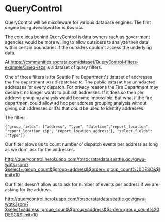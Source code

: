 QueryControl
============

QueryControl will be middleware for various database engines. The first engine being developed for is Socrata.

The core idea behind QueryControl is data owners such as government agencies would be more willing to allow outsiders to analyze their data within certain boundaries if the outsiders couldn't access the underlying data.

At https://communities.socrata.com/dataset/QueryControl-filters-example/3meq-iszs is a dataset of query filters.

One of those filters is for Seattle Fire Department's dataset of addresses the fire department was dispatched to. The public dataset has unredacted addresses for every dispatch. For privacy reasons the Fire Department may decide it no longer wants to publish addresses. If it does so then per address grouping analysis would become impossible. But what if the fire department could allow ad hoc per address grouping analysis without giving out addresses or IDs that could be used to identify addresses. 

The filter:

`{"group_fields": ["address", "type", "datetime","report_location", "report_location_zip", "report_location_address"], "select_fields": ["type"]}`

Our filter allows us to count number of dispatch events per address as long as we don't ask for the addresses.

http://querycontrol.herokuapp.com/forsocrata/data.seattle.gov/grwu-wqtk.json/?$select=:group_count&$group=address&$order=:group_count%20DESC&$limit=10

Our filter doesn't allow us to ask for number of events per address if we are asking for the address.

http://querycontrol.herokuapp.com/forsocrata/data.seattle.gov/grwu-wqtk.json/?$select=address,:group_count&$group=address&$order=:group_count%20DESC&$limit=10







